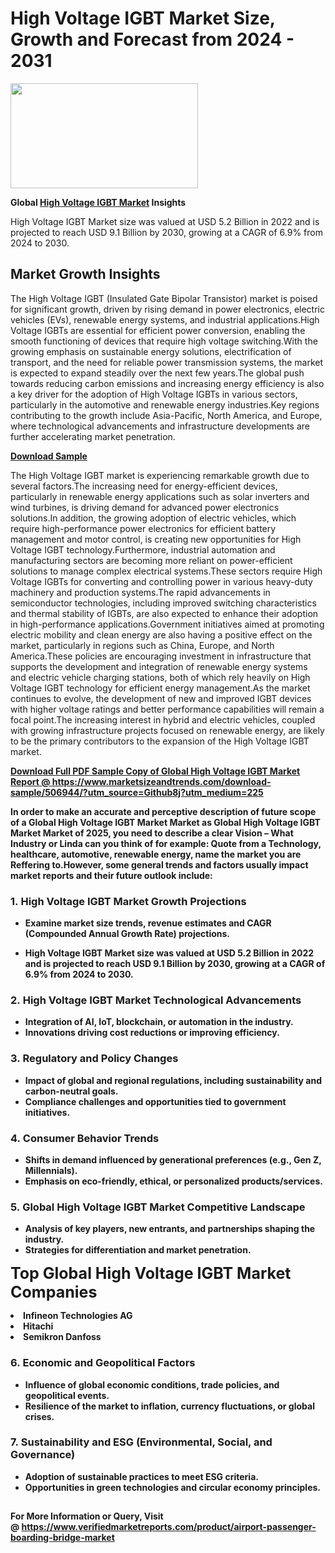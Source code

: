 <H1>High Voltage IGBT Market Size, Growth and Forecast from 2024 - 2031</H1><img class="aligncenter size-medium wp-image-584254" src="https://thirdeyenews.in/wp-content/uploads/2024/09/Global-Market-Research-300x168.jpeg" alt="" width="300" height="168" /><p><strong>Global&nbsp;<a href="https://www.marketsizeandtrends.com/download-sample/506944/?utm_source=Github8j?utm_medium=225">High Voltage IGBT Market</a> Insights</strong></p><p>High Voltage IGBT Market size was valued at USD 5.2 Billion in 2022 and is projected to reach USD 9.1 Billion by 2030, growing at a CAGR of 6.9% from 2024 to 2030.</p><p><h2>Market Growth Insights</h2> <p>The High Voltage IGBT (Insulated Gate Bipolar Transistor) market is poised for significant growth, driven by rising demand in power electronics, electric vehicles (EVs), renewable energy systems, and industrial applications.High Voltage IGBTs are essential for efficient power conversion, enabling the smooth functioning of devices that require high voltage switching.With the growing emphasis on sustainable energy solutions, electrification of transport, and the need for reliable power transmission systems, the market is expected to expand steadily over the next few years.The global push towards reducing carbon emissions and increasing energy efficiency is also a key driver for the adoption of High Voltage IGBTs in various sectors, particularly in the automotive and renewable energy industries.Key regions contributing to the growth include Asia-Pacific, North America, and Europe, where technological advancements and infrastructure developments are further accelerating market penetration.</p> <p><strong><a href="#">Download Sample</a></strong></p> <p>The High Voltage IGBT market is experiencing remarkable growth due to several factors.The increasing need for energy-efficient devices, particularly in renewable energy applications such as solar inverters and wind turbines, is driving demand for advanced power electronics solutions.In addition, the growing adoption of electric vehicles, which require high-performance power electronics for efficient battery management and motor control, is creating new opportunities for High Voltage IGBT technology.Furthermore, industrial automation and manufacturing sectors are becoming more reliant on power-efficient solutions to manage complex electrical systems.These sectors require High Voltage IGBTs for converting and controlling power in various heavy-duty machinery and production systems.The rapid advancements in semiconductor technologies, including improved switching characteristics and thermal stability of IGBTs, are also expected to enhance their adoption in high-performance applications.Government initiatives aimed at promoting electric mobility and clean energy are also having a positive effect on the market, particularly in regions such as China, Europe, and North America.These policies are encouraging investment in infrastructure that supports the development and integration of renewable energy systems and electric vehicle charging stations, both of which rely heavily on High Voltage IGBT technology for efficient energy management.As the market continues to evolve, the development of new and improved IGBT devices with higher voltage ratings and better performance capabilities will remain a focal point.The increasing interest in hybrid and electric vehicles, coupled with growing infrastructure projects focused on renewable energy, are likely to be the primary contributors to the expansion of the High Voltage IGBT market.<p><strong><a href="#"></p><p><span class=""><strong>Download Full PDF Sample Copy of Global High Voltage IGBT Market Report</strong> @ <a href="https://www.marketsizeandtrends.com/download-sample/506944/?utm_source=Github8j?utm_medium=225" target="_blank">https://www.marketsizeandtrends.com/download-sample/506944/?utm_source=Github8j?utm_medium=225</a></span></p><p>In order to make an accurate and perceptive description of future scope of a Global&nbsp;High Voltage IGBT Market Market as Global&nbsp;High Voltage IGBT Market Market of 2025, you need to describe a clear Vision &ndash; What Industry or Linda can you think of for example: Quote from a Technology, healthcare, automotive, renewable energy, name the market you are Reffering to.However, some general trends and factors usually impact market reports and their future outlook include:</p><h3>1.&nbsp;<strong>High Voltage IGBT Market Growth Projections</strong></h3><ul><li>Examine market size trends, revenue estimates and CAGR (Compounded Annual Growth Rate) projections.</li><li><p>High Voltage IGBT Market size was valued at USD 5.2 Billion in 2022 and is projected to reach USD 9.1 Billion by 2030, growing at a CAGR of 6.9% from 2024 to 2030.</p></li></ul><h3>2.&nbsp;<strong>High Voltage IGBT Market Technological Advancements</strong></h3><ul><li>Integration of AI, IoT, blockchain, or automation in the industry.</li><li>Innovations driving cost reductions or improving efficiency.</li></ul><h3>3.&nbsp;<strong>Regulatory and Policy Changes</strong></h3><ul><li>Impact of global and regional regulations, including sustainability and carbon-neutral goals.</li><li>Compliance challenges and opportunities tied to government initiatives.</li></ul><h3>4.&nbsp;<strong>Consumer Behavior Trends</strong></h3><ul><li>Shifts in demand influenced by generational preferences (e.g., Gen Z, Millennials).</li><li>Emphasis on eco-friendly, ethical, or personalized products/services.</li></ul><h3>5.&nbsp;<strong>Global High Voltage IGBT Market Competitive Landscape</strong></h3><ul><li>Analysis of key players, new entrants, and partnerships shaping the industry.</li><li>Strategies for differentiation and market penetration.</li></ul><p data-pm-slice="1 1 []"><span style="color: inherit; font-family: inherit; font-size: 25px;">Top Global High Voltage IGBT Market Companies</span></p><div class="" data-test-id=""><p><li>Infineon Technologies AG</li><li> Hitachi</li><li> Semikron Danfoss</li></p></div><h3>6.&nbsp;<strong>Economic and Geopolitical Factors</strong></h3><ul><li>Influence of global economic conditions, trade policies, and geopolitical events.</li><li>Resilience of the market to inflation, currency fluctuations, or global crises.</li></ul><h3>7.&nbsp;<strong>Sustainability and ESG (Environmental, Social, and Governance)</strong></h3><ul><li>Adoption of sustainable practices to meet ESG criteria.</li><li>Opportunities in green technologies and circular economy principles.</li></ul><h2><strong style="font-size: 14px;">For More Information or Query, Visit @&nbsp;</strong><a style="background-color: #ffffff; font-size: 14px;" href="https://www.marketsizeandtrends.com/report/high-voltage-igbt-market/" target="_blank">https://www.verifiedmarketreports.com/product/airport-passenger-boarding-bridge-market</a></h2>